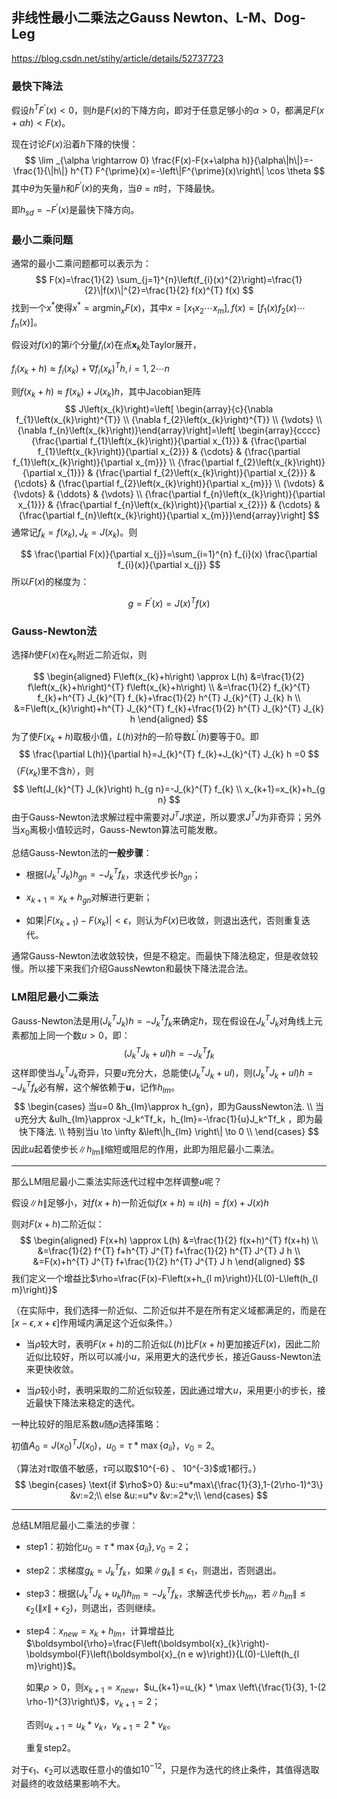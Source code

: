 ## 非线性最小二乘法之Gauss Newton、L-M、Dog-Leg

https://blog.csdn.net/stihy/article/details/52737723

### 最快下降法

假设$h^{T} F^{\prime}(x)<0$，则$h$是$F(x)$的下降方向，即对于任意足够小的$\alpha>0$，都满足$F(x+\alpha h)<F(x)$。

现在讨论$F(x)​$沿着$h​$下降的快慢：
$$
\lim _{\alpha \rightarrow 0} \frac{F(x)-F(x+\alpha h)}{\alpha\|h\|}=-\frac{1}{\|h\|} h^{T} F^{\prime}(x)=-\left\|F^{\prime}(x)\right\| \cos \theta
$$
其中$\theta$为矢量$h$和$F^{\prime}(x)$的夹角，当$\theta=\pi$时，下降最快。

即$h_{s d}=-F^{\prime}(x)​$是最快下降方向。

### 最小二乘问题

通常的最小二乘问题都可以表示为： 
$$
F(x)=\frac{1}{2} \sum_{j=1}^{n}\left(f_{i}(x)^{2}\right)=\frac{1}{2}\|f(x)\|^{2}=\frac{1}{2} f(x)^{T} f(x)
$$
找到一个$x^{*}​$使得$x^{*}=\operatorname{argmin}_{x} F(x)​$，其中$x=\left[x_{1} x_{2} \cdots x_{m}\right], f(x)=\left[f_{1}(x) f_{2}(x) \cdots f_{n}(x)\right]​$。

假设对$f(x)$的第$i$个分量$f_{i}(x)$在点$\boldsymbol{x}_{k}$处Taylor展开，

$f_{i}\left(x_{k}+h\right) \approx f_{i}\left(x_{k}\right)+\nabla f_{i}\left(x_{k}\right)^{T} h, i=1,2 \cdots n$

则$f\left(x_{k}+h\right) \approx f\left(x_{k}\right)+J\left(x_{k}\right) h$，其中Jacobian矩阵
$$
J\left(x_{k}\right)=\left[ \begin{array}{c}{\nabla f_{1}\left(x_{k}\right)^{T}} \\ {\nabla f_{2}\left(x_{k}\right)^{T}} \\ {\vdots} \\ {\nabla f_{n}\left(x_{k}\right)}\end{array}\right]=\left[ \begin{array}{cccc}{\frac{\partial f_{1}\left(x_{k}\right)}{\partial x_{1}}} & {\frac{\partial f_{1}\left(x_{k}\right)}{\partial x_{2}}} & {\cdots} & {\frac{\partial f_{1}\left(x_{k}\right)}{\partial x_{m}}} \\ {\frac{\partial f_{2}\left(x_{k}\right)}{\partial x_{1}}} & {\frac{\partial f_{2}\left(x_{k}\right)}{\partial x_{2}}} & {\cdots} & {\frac{\partial f_{2}\left(x_{k}\right)}{\partial x_{m}}} \\ {\vdots} & {\vdots} & {\ddots} & {\vdots} \\ {\frac{\partial f_{n}\left(x_{k}\right)}{\partial x_{1}}} & {\frac{\partial f_{n}\left(x_{k}\right)}{\partial x_{2}}} & {\cdots} & {\frac{\partial f_{n}\left(x_{k}\right)}{\partial x_{m}}}\end{array}\right]
$$
通常记$f_{k}=f\left(x_{k}\right), J_{k}=J\left(x_{k}\right)​$。则

$$
\frac{\partial F(x)}{\partial x_{j}}=\sum_{i=1}^{n} f_{i}(x) \frac{\partial f_{i}(x)}{\partial x_{j}}
$$
所以$F(x)​$的梯度为：

$$
g=F^{\prime}(x)=J(x)^{T} f(x)
$$

### Gauss-Newton法

选择$h$使$F(x)$在$x_{k}$附近二阶近似，则

$$
\begin{aligned} F\left(x_{k}+h\right) \approx L(h) &=\frac{1}{2} f\left(x_{k}+h\right)^{T} f\left(x_{k}+h\right) \\ &=\frac{1}{2} f_{k}^{T} f_{k}+h^{T} J_{k}^{T} f_{k}+\frac{1}{2} h^{T} J_{k}^{T} J_{k} h \\ &=F\left(x_{k}\right)+h^{T} J_{k}^{T} f_{k}+\frac{1}{2} h^{T} J_{k}^{T} J_{k} h \end{aligned}
$$
为了使$F\left(x_{k}+h\right)$取极小值，$L(h)$对$h$的一阶导数$L^{\prime}(h)$要等于0。即
$$
\frac{\partial L(h)}{\partial h}=J_{k}^{T} f_{k}+J_{k}^{T} J_{k} h =0
$$
（$F\left(x_{k}\right)$里不含$h$），则
$$
\left(J_{k}^{T} J_{k}\right) h_{g n}=-J_{k}^{T} f_{k} \\
x_{k+1}=x_{k}+h_{g n}
$$
由于Gauss-Newton法求解过程中需要对$J^{T} J$求逆，所以要求$J^{T} J$为非奇异；另外当$x_{0}$离极小值较远时，Gauss-Newton算法可能发散。

总结Gauss-Newton法的**一般步骤**：

- 根据$\left(J_{k}^{T} J_{k}\right) h_{g n}=-J_{k}^{T} f_{k}$，求迭代步长$h_{g n}$；

- $x_{k+1}=x_{k}+h_{g n}$对解进行更新；

- 如果$\left|F\left(x_{k+1}\right)-F\left(x_{k}\right)\right|<\epsilon$，则认为$F(x)$已收敛，则退出迭代，否则重复迭代。

通常Gauss-Newton法收敛较快，但是不稳定。而最快下降法稳定，但是收敛较慢。所以接下来我们介绍GaussNewton和最快下降法混合法。

### LM阻尼最小二乘法

Gauss-Newton法是用$\left(J_{k}^{T} J_{k}\right) h=-J_{k}^{T} f_{k}​$来确定$h​$，现在假设在$J_{k}^{T} J_{k}​$对角线上元素都加上同一个数$u>0​$，即：
$$
\left(J_{k}^{T} J_{k}+u I\right) h=-J_{k}^{T} f_{k}
$$
这样即使当$J_{k}^{T} J_{k}​$奇异，只要$u​$充分大，总能使$\left(J_{k}^{T} J_{k}+u I\right)​$，则$\left(J_{k}^{T} J_{k}+u I\right) h=-J_{k}^{T} f_{k}​$必有解，这个解依赖于$\boldsymbol{u}​$，记作$h_{l m}​$。
$$
\begin{cases}
当u=0 &h_{lm}\approx h_{gn}，即为GaussNewton法. \\
当u充分大 &uIh_{lm}\approx -J_k^Tf_k，h_{lm}=-\frac{1}{u}J_k^Tf_k ，即为最快下降法. \\
特别当u \to \infty &\left\|h_{lm} \right\| \to 0 \\
\end{cases}
$$
因此$u​$ 起着使步长$\left\|h_{l m}\right\|​$缩短或阻尼的作用，此即为阻尼最小二乘法。

---

那么LM阻尼最小二乘法实际迭代过程中怎样调整$u$呢？

假设$\|h\|​$足够小，对$f(x+h)​$一阶近似$f(x+h) \approx \iota(h)=f(x)+J(x) h​$

则对$F(x+h)​$二阶近似：
$$
\begin{aligned} F(x+h) \approx L(h) &=\frac{1}{2} f(x+h)^{T} f(x+h) \\ &=\frac{1}{2} f^{T} f+h^{T} J^{T} f+\frac{1}{2} h^{T} J^{T} J h \\ &=F(x)+h^{T} J^{T} f+\frac{1}{2} h^{T} J^{T} J h \end{aligned}
$$
我们定义一个增益比$\rho=\frac{F(x)-F\left(x+h_{l m}\right)}{L(0)-L\left(h_{l m}\right)}​$

（在实际中，我们选择一阶近似、二阶近似并不是在所有定义域都满足的，而是在$[x-\epsilon, x+\epsilon]$作用域内满足这个近似条件。）

- 当$\rho​$较大时，表明$F(x+h)​$的二阶近似$L(h)​$比$F(x+h)​$更加接近$F(x)​$，因此二阶近似比较好，所以可以减小$u​$，采用更大的迭代步长，接近Gauss-Newton法来更快收敛。

- 当$\rho$较小时，表明采取的二阶近似较差，因此通过增大$u$，采用更小的步长，接近最快下降法来稳定的迭代。

一种比较好的阻尼系数$u$随$\rho​$选择策略：

初值$A_{0}=J\left(x_{0}\right)^{T} J\left(x_{0}\right)​$，$u_{0}=\tau * \max \left\{a_{i i}\right\}​$，$v_{0}=2​$。

（算法对$\tau$取值不敏感，$\tau$可以取$10^{-6} $、$ 10^{-3}$或1都行。）
$$
\begin{cases}
\text{if $\rho$>0} &u:=u*max\{\frac{1}{3},1-(2\rho-1)^3\} &v:=2;\\
else &u:=u*v &v:=2*v;\\
\end{cases}
$$

---

总结LM阻尼最小二乘法的步骤：

- step1：初始化$u_{0}=\tau * \max \left\{a_{i i}\right\}, v_{0}=2$；

- step2：求梯度$g_{k}=J_{k}^{T} f_{k}$，如果$\left\|g_{k}\right\| \leq \epsilon_{1}$，则退出，否则退出。

- step3：根据$\left(J_{k}^{T} J_{k}+u_{k} I\right) h_{l m}=-J_{k}^{T} f_{k}$，求解迭代步长$h_{l m}$，若$\left\|h_{l m}\right\| \leq \epsilon_{2}\left(\|x\|+\epsilon_{2}\right)$，则退出，否则继续。

- step4：$x_{n e w}=x_{k}+h_{l m}$，计算增益比$\boldsymbol{\rho}=\frac{F\left(\boldsymbol{x}_{k}\right)-\boldsymbol{F}\left(\boldsymbol{x}_{n e w}\right)}{L(0)-L\left(h_{l m}\right)}$。

  如果$\rho>0$，则$x_{k+1}=x_{n e w}$，$u_{k+1}=u_{k} * \max \left\{\frac{1}{3}, 1-(2 \rho-1)^{3}\right\}$，$v_{k+1}=2$；

  否则$u_{k+1}=u_{k} * v_{k}$，$v_{k+1}=2 * v_{k}$。

  重复step2。

对于$\epsilon_{1}$、$\epsilon_{2}$可以选取任意小的值如$10^{-12}$，只是作为迭代的终止条件，其值得选取对最终的收敛结果影响不大。

























